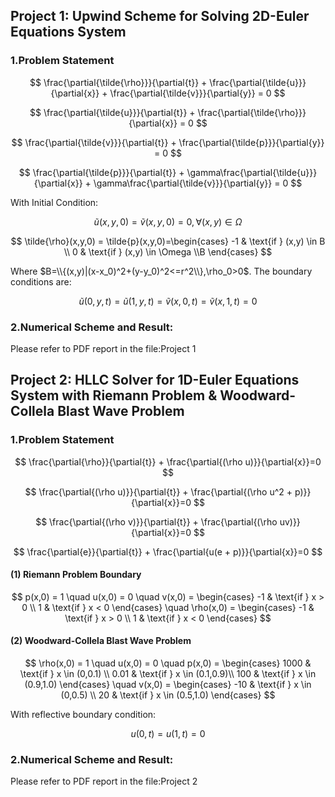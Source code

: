 ## Project 1: Upwind Scheme for Solving 2D-Euler Equations System
### 1.Problem Statement
$$
\frac{\partial{\tilde{\rho}}}{\partial{t}} + \frac{\partial{\tilde{u}}}{\partial{x}} + \frac{\partial{\tilde{v}}}{\partial{y}} = 0
$$

$$
\frac{\partial{\tilde{u}}}{\partial{t}} + \frac{\partial{\tilde{\rho}}}{\partial{x}} = 0
$$

$$
\frac{\partial{\tilde{v}}}{\partial{t}} + \frac{\partial{\tilde{p}}}{\partial{y}} = 0
$$

$$
\frac{\partial{\tilde{p}}}{\partial{t}} + \gamma\frac{\partial{\tilde{u}}}{\partial{x}} + \gamma\frac{\partial{\tilde{v}}}{\partial{y}} = 0
$$

With Initial Condition:

$$
\tilde{u}(x,y,0)=\tilde{v}(x,y,0)=0, \forall (x,y)\in\Omega
$$

$$
\tilde{\rho}(x,y,0) = \tilde{p}(x,y,0)=\begin{cases}
    -1 & \text{if } (x,y) \in B \\
    0 & \text{if } (x,y) \in \Omega \\B
\end{cases} 
$$

Where $B=\\{(x,y)|(x-x_0)^2+(y-y_0)^2<=r^2\\},\rho_0>0$. The boundary conditions are:

$$
\tilde{u}(0,y,t)=\tilde{u}(1,y,t)=\tilde{v}(x,0,t)=\tilde{v}(x,1,t)=0
$$
### 2.Numerical Scheme and Result:
Please refer to PDF report in the file:Project 1

## Project 2: HLLC Solver for 1D-Euler Equations System with Riemann Problem & Woodward-Collela Blast Wave Problem

### 1.Problem Statement
  
$$
\frac{\partial{\rho}}{\partial{t}} + \frac{\partial{(\rho u)}}{\partial{x}}=0
$$

$$
\frac{\partial{(\rho u)}}{\partial{t}} + \frac{\partial{(\rho u^2 + p)}}{\partial{x}}=0
$$

$$
\frac{\partial{(\rho v)}}{\partial{t}} + \frac{\partial{(\rho uv)}}{\partial{x}}=0
$$

$$
\frac{\partial{e}}{\partial{t}} + \frac{\partial{u(e + p)}}{\partial{x}}=0
$$

#### (1) Riemann Problem Boundary
$$
p(x,0) = 1
\quad
u(x,0) = 0
\quad
v(x,0) = \begin{cases}
    -1 & \text{if } x > 0 \\
    1 & \text{if } x < 0
\end{cases} 
\quad
\rho(x,0) = \begin{cases}
    -1 & \text{if } x > 0 \\
    1 & \text{if } x < 0
\end{cases}
$$

#### (2) Woodward-Collela Blast Wave Problem
$$
\rho(x,0) = 1
\quad
u(x,0) = 0
\quad
p(x,0) = \begin{cases}
    1000 & \text{if } x \in (0,0.1) \\
    0.01 & \text{if } x \in (0.1,0.9)\\
    100 & \text{if } x \in (0.9,1.0)
\end{cases} 
\quad
v(x,0) = \begin{cases}
    -10 & \text{if } x \in (0,0.5) \\
    20 & \text{if } x \in (0.5,1.0)
\end{cases}
$$

With reflective boundary condition:

$$
u(0,t)=u(1,t)=0
$$

### 2.Numerical Scheme and Result:
Please refer to PDF report in the file:Project 2







